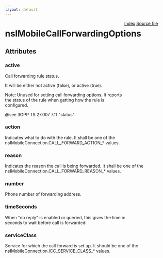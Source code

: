 ```yaml
---
layout: default
---
```

<div class='links' style='float:right'><a href="../index.html">Index</a>
<a href="http://dxr.mozilla.org/mozilla-central/source/dom/mobileconnection/interfaces/nsIMobileCallForwardingOptions.idl">Source file</a>
</div>

# nsIMobileCallForwardingOptions #

## Attributes ##

### active ###
  
Call forwarding rule status.  
  
It will be either not active (false), or active (true).  
  
Note: Unused for setting call forwarding options. It reports  
      the status of the rule when getting how the rule is  
      configured.  
  
@see 3GPP TS 27.007 7.11 "status".  
  

### action ###
  
Indicates what to do with the rule. It shall be one of the  
nsIMobileConnection.CALL_FORWARD_ACTION_* values.  
  

### reason ###
  
Indicates the reason the call is being forwarded. It shall be one of the  
nsIMobileConnection.CALL_FORWARD_REASON_* values.  
  

### number ###
  
Phone number of forwarding address.  
  

### timeSeconds ###
  
When "no reply" is enabled or queried, this gives the time in  
seconds to wait before call is forwarded.  
  

### serviceClass ###
  
Service for which the call forward is set up. It should be one of the  
nsIMobileConnection.ICC_SERVICE_CLASS_* values.  
  
